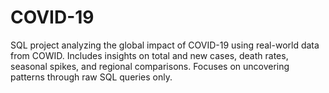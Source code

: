 # COVID-19
SQL project analyzing the global impact of COVID-19 using real-world data from COWID. Includes insights on total and new cases, death rates, seasonal spikes, and regional comparisons. Focuses on uncovering patterns through raw SQL queries only.
